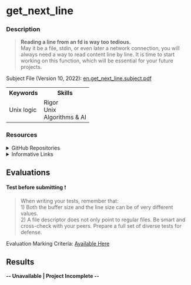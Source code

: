 # get_next_line
### Description
  > **Reading a line from an fd is way too tedious.**<br>
  May it be a file, stdin, or even later a network connection, you will always need a way to read content line by line. 
  It is time to start working on this function, which will be essential for your future projects. 
  
  Subject File (Version 10, 2022): [en.get_next_line.subject.pdf](https://github.com/kaseypsbrice/42-Cursus/files/8750952/en.get_next_line.subject.pdf)
  
 <table>
  <tr>
    <th>Keywords</th>
    <th>Skills</th>
    </tr>
  <tr>
    <td>Unix logic</td>
    <td> Rigor<br>
      Unix<br>
      Algorithms & AI
    </tr>
  </table>
    
### Resources

  <details><summary>GitHub Repositories</summary>
    <ul>
      <li><a href="https://github.com/epsakzm/get_next_line">get_next_line - epsakzm</a><br></li>
      <li><a href="https://github.com/abello-r/Get_next_line">Get_next_line - abello-r</a> // [ESP]</li>
      <li><a href="https://github.com/jraleman/42_get_next_line">get_next_line - jraleman</a> // [ENG]</li>
      <li><a href="https://github.com/hidaehyunlee/Get-Next-Line">Get_Next_Line - hidahyunlee</a> </li>
    </ul>
  </details>
  <details><summary>Informative Links</summary>
    <ul>
      <li><a href="https://stackoverflow.com/questions/79923/what-and-where-are-the-stack-and-heap/1213360#1213360">Stacks & Heaps: Memory Allocation - Stackoverflow</a></li>
      <li><a href="https://www.geeksforgeeks.org/structures-c/?ref=lbp">Structs in C - GeeksforGeeks</a></li>
      <li><a href="https://www.geeksforgeeks.org/arrow-operator-in-c-c-with-examples/">Arrow Operator in C - GeeksforGeeks</a></li>
      <li><a href="https://www.geeksforgeeks.org/static-variables-in-c/">Static Variables - GeeksforGeeks</a></li>
    </ul>
  </details>
  
## Evaluations

**Test before submitting** ❗

> When writing your tests, remember that: <br>1) Both the buffer size and the line size can be of very different
values. <br>2) A file descriptor does not only point to regular files.
Be smart and cross-check with your peers. Prepare a full set of
diverse tests for defense.

Evaluation Marking Criteria: [Available Here](https://github.com/pasqualerossi/42-Evaluations/tree/main/Get_Next_Line)
 
## Results 

**-- Unavailable | Project Incomplete --**
